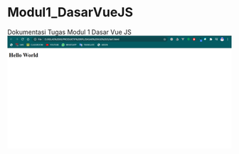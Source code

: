 # Modul1_DasarVueJS
Dokumentasi Tugas Modul 1 Dasar Vue JS
<br>
<img src="/images/Latihan1.png" alt="Dokumentasi Latihan 1"/>
